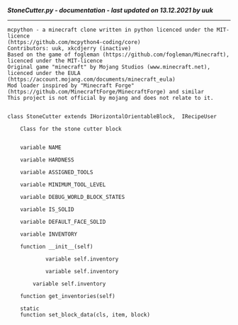 ***StoneCutter.py - documentation - last updated on 13.12.2021 by uuk***
___

    mcpython - a minecraft clone written in python licenced under the MIT-licence 
    (https://github.com/mcpython4-coding/core)
    Contributors: uuk, xkcdjerry (inactive)
    Based on the game of fogleman (https://github.com/fogleman/Minecraft), licenced under the MIT-licence
    Original game "minecraft" by Mojang Studios (www.minecraft.net), licenced under the EULA
    (https://account.mojang.com/documents/minecraft_eula)
    Mod loader inspired by "Minecraft Forge" (https://github.com/MinecraftForge/MinecraftForge) and similar
    This project is not official by mojang and does not relate to it.


    class StoneCutter extends IHorizontalOrientableBlock,  IRecipeUser
        
        Class for the stone cutter block


        variable NAME

        variable HARDNESS

        variable ASSIGNED_TOOLS

        variable MINIMUM_TOOL_LEVEL

        variable DEBUG_WORLD_BLOCK_STATES

        variable IS_SOLID

        variable DEFAULT_FACE_SOLID

        variable INVENTORY

        function __init__(self)

                variable self.inventory

                variable self.inventory

            variable self.inventory

        function get_inventories(self)

        static
        function set_block_data(cls, item, block)